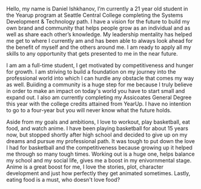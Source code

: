 Hello, my name is Daniel Ishkhanov, I’m currently a 21 year old student in the Yearup program at Seattle Central College completing the Systems Development & Technology path.
I have a vision for the future to build my own brand and community that helps people grow as an individual and as well as share each other’s knowledge.
My leadership mentality has helped me get to where I currently am and has been able to always look ahead for the benefit of myself and the others around me.
I am ready to apply all my skills to any opportunity that gets presented to me in the near future.

I am am a full-time student, I get motivated by competitiveness and hunger for growth. I am striving to build a foundation on my journey into the professional world into which I can hurdle any obstacle that comes my way as well. Buiiding a community is a huge step for me because I truly believe in order to make an impact on today's world you have to start small and expand out. I also am currently completing my Assicoates General Degree this year with the college credits attained from YearUp. I have no intention to go to a four-year but you will never know what the future holds.

Aside from my goals and ambitions, I love to workout, play basketball, eat food, and watch anime. I have been playing basketball for about 15 years now, but stopped shortly after high school and decided to give up on my dreams and pursue my professional path. It was tough to put down the love I had for basketball and the competitiveness because growing up it helped me through so many tough times. Working out is a huge one, helps balance my school and my social life, gives me a boost in my enivornmental stage. Anime is a great boost for me, I love the stories, plot, character development and just how perfectly they get animated sometimes. Lastly, eating food is a must, who doesn't love food? 
